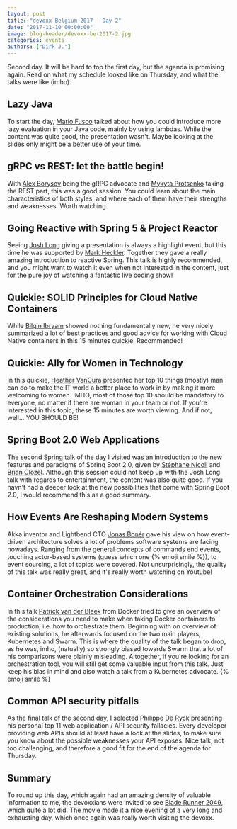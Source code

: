 ```yaml
---
layout: post
title: "devoxx Belgium 2017 - Day 2"
date: "2017-11-10 00:00:00"
image: blog-header/devoxx-be-2017-2.jpg
categories: events 
authors: ["Dirk J."]
---
```


Second day.
It will be hard to top the first day, but the agenda is promising again.
Read on what my schedule looked like on Thursday, and what the talks were like (imho).

## Lazy Java

To start the day, [Mario Fusco](https://twitter.com/mariofusco) talked about how you could introduce more lazy 
evaluation in your Java code, mainly by using lambdas.
While the content was quite good, the presentation wasn't. Maybe looking at the slides only might be a better use
of your time.

## gRPC vs REST: let the battle begin!

With [Alex Borysov](https://twitter.com/aiborisov) being the gRPC advocate and 
[Mykyta Protsenko](https://twitter.com/mykyta_p) taking the REST part, this was a good session. 
You could learn about the main characteristics of both styles, and where each of them have their strengths and 
weaknesses. Worth watching.

## Going Reactive with Spring 5 & Project Reactor

Seeing [Josh Long](https://twitter.com/starbuxman) giving a presentation is always a highlight event, but this time he
was supported by [Mark Heckler](https://twitter.com/MkHeck).
Together they gave a really amazing introduction to reactive Spring.
This talk is highly recommended, and you might want to watch it even when not interested in the content, just for the
pure joy of watching a fantastic live coding show!

## Quickie: SOLID Principles for Cloud Native Containers

While [Bilgin Ibryam](https://twitter.com/bibryam) showed nothing fundamentally new, he very nicely summarized a lot
of best practices and good advice for working with Cloud Native containers in this 15 minutes quickie. Recommended! 

## Quickie: Ally for Women in Technology

In this quickie, [Heather VanCura](https://twitter.com/heathervc) presented her top 10 things (mostly) man can do to
make the IT world a better place to work in by making it more welcoming to women.
IMHO, most of those top 10 should be mandatory to everyone, no matter if there are woman in your team or not.
If you're interested in this topic, these 15 minutes are worth viewing.
And if not, well... YOU SHOULD BE!

## Spring Boot 2.0 Web Applications

The second Spring talk of the day I visited was an introduction to the new features and paradigms of Spring Boot 2.0,
given by [Stéphane Nicoll](https://twitter.com/snicoll) and [Brian Clozel](https://twitter.com/bclozel).
Although this session could not keep up with the Josh Long talk with regards to entertainment, the content was also
quite good.
If you havn't had a deeper look at the new possibilities that come with Spring Boot 2.0, I would recommend this as a
good summary.

## How Events Are Reshaping Modern Systems

Akka inventor and Lightbend CTO [Jonas Bonér](https://twitter.com/jboner) gave his view on how event-driven architecture
solves a lot of problems software systems are facing nowadays.
Ranging from the general concepts of commands end events, touching actor-based systems (guess which one
{% emoji smile %}), to event sourcing, a lot of topics were covered.
Not unsurprisingly, the quality of this talk was really great, and it's really worth watching on Youtube!

## Container Orchestration Considerations

In this talk [Patrick van der Bleek](https://twitter.com/pvdbleek) from Docker tried to give an overview of the 
considerations you need to make when taking Docker containers to production, i.e. how to orchestrate them.
Beginning with on overview of existing solutions, he afterwards focused on the two main players, Kubernetes and Swarm.
This is where the quality of the talk began to drop, as he was, imho, (natually) so strongly biased towards Swarm that
a lot of his comparisons were plainly misleading.
Altogether, if you're looking for an orchestration tool, you will still get some valuable input from this talk.
Just keep his bias in mind and also watch a talk from a Kubernetes advocate. {% emoji smile %}

## Common API security pitfalls

As the final talk of the second day, I selected [Philippe De Ryck](https://twitter.com/PhilippeDeRyck) presenting his
personal top 11 web application / API security fallacies.
Every developer providing web APIs should at least have a look at the slides, to make sure you know about the possible
weaknesses your API exposes.
Nice talk, not too challenging, and therefore a good fit for the end of the agenda for Thursday.

## Summary

To round up this day, which again had an amazing density of valuable information to me, the devoxxians were invited to
see [Blade Runner 2049](http://www.imdb.com/title/tt1856101/), which quite a lot did.
The movie made it a nice evening of a very long and exhausting day, which once again was really worth visiting the devoxx.